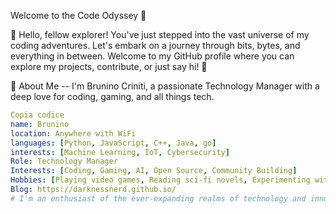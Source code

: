Welcome to the Code Odyssey 🚀

👋 Hello, fellow explorer! You've just stepped into the vast universe of my coding adventures. Let's embark on a journey through bits, bytes, and everything in between.
    Welcome to my GitHub profile where you can explore my projects, contribute, or just say hi! 🚀

🧠 About Me -- I'm Brunino Criniti, a passionate Technology Manager with a deep love for coding, gaming, and all things tech.
```yaml
Copia codice
name: Brunino
location: Anywhere with WiFi
languages: [Python, JavaScript, C++, Java, go]
interests: [Machine Learning, IoT, Cybersecurity]
Role: Technology Manager
Interests: [Coding, Gaming, AI, Open Source, Community Building]
Hobbies: [Playing video games, Reading sci-fi novels, Experimenting with new tech]
Blog: https://darknessnerd.github.io/
# I'm an enthusiast of the ever-expanding realms of technology and innovation.
```

<!--
**darknessnerd/darknessnerd** is a ✨ _special_ ✨ repository because its `README.md` (this file) appears on your GitHub profile.

Here are some ideas to get you started:

- 🔭 I’m currently working on ...
- 🌱 I’m currently learning ...
- 👯 I’m looking to collaborate on ...
- 🤔 I’m looking for help with ...
- 💬 Ask me about ...
- 📫 How to reach me: ...
- 😄 Pronouns: ...
- ⚡ Fun fact: ...
-->
